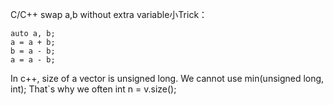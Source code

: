 C/C++ swap a,b without extra variable小Trick：
```
auto a, b;
a = a + b;
b = a - b;
a = a - b;
```

In c++, size of a vector is unsigned long. We cannot use min(unsigned long, int);
That`s why we often int n = v.size();
